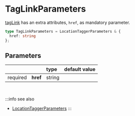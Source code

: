 # TagLinkParameters

[tagLink](/tracking/browser/api-reference/locationTaggers/tagLink.md) has an extra attributes, `href`, as mandatory parameter.

```typescript
type TagLinkParameters = LocationTaggerParameters & { 
  href: string
};
```

## Parameters
|          |          | type   | default value
| :-:      | :--      | :--    | :--           
| required | **href** | string |

<br />

:::info see also
- [LocationTaggerParameters](/tracking/browser/api-reference/definitions/LocationTaggerParameters.md)
:::
